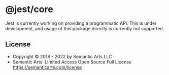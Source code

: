 # @jest/core

Jest is currently working on providing a programmatic API. This is under development, and usage of this package directly is currently not supported.

## License

- Copyright © 2018 - 2022 by Semantic Arts LLC
- Semantic Arts' Limited Access Open Source Full License https://semanticarts.com/license
